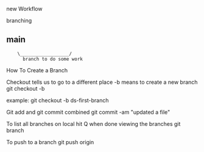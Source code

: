 new Workflow


branching

main
----------------------------------
        \__________________/
          branch to do some work

How To Create a Branch

Checkout tells us to go to a different place
-b means to create a new branch
git checkout -b <name of your branch>

example: git checkout -b ds-first-branch

Git add and git  commit combined
git commit -am "updated a file"

To list all branches on local
hit Q when done viewing the branches
git branch

To push to a branch
git push origin <branch name>